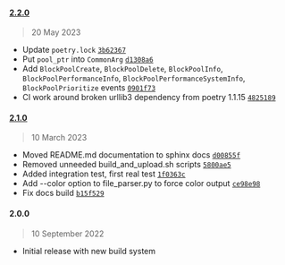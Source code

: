#### [2.2.0](https://github.com/julianneswinoga/tracex_parser/compare/2.1.0...2.2.0)

> 20 May 2023

- Update `poetry.lock` [`3b62367`](https://github.com/julianneswinoga/tracex_parser/commit/3b62367fe8423a462ef4b5e0f4045dc7feaeb374)
- Put `pool_ptr` into `CommonArg` [`d1308a6`](https://github.com/julianneswinoga/tracex_parser/commit/d1308a60387292b277b270d648785a56b46987ad)
- Add `BlockPoolCreate`, `BlockPoolDelete`, `BlockPoolInfo`, `BlockPoolPerformanceInfo`, `BlockPoolPerformanceSystemInfo`, `BlockPoolPrioritize` events [`0901f73`](https://github.com/julianneswinoga/tracex_parser/commit/0901f739f5ef4c9303a72817a6b93984f08bffd2)
- CI work around broken urllib3 dependency from poetry 1.1.15 [`4825189`](https://github.com/julianneswinoga/tracex_parser/commit/482518904c82b9f0a448a7abc338759b11540952)

#### [2.1.0](https://github.com/julianneswinoga/tracex_parser/compare/2.0.0...2.1.0)

> 10 March 2023

- Moved README.md documentation to sphinx docs [`d00855f`](https://github.com/julianneswinoga/tracex_parser/commit/d00855f34a0e6ee224b0c1ab3e92b4f5081e2bf8)
- Removed unneeded build_and_upload.sh scripts [`5800ae5`](https://github.com/julianneswinoga/tracex_parser/commit/5800ae5fb1a46332f419227f1b8b2ea922a79212)
- Added integration test, first real test [`1f0363c`](https://github.com/julianneswinoga/tracex_parser/commit/1f0363c25251127e7fab159c3637e7972f76f360)
- Add --color option to file_parser.py to force color output [`ce98e98`](https://github.com/julianneswinoga/tracex_parser/commit/ce98e98c5993ec654138c76a9445e16197e799c4)
- Fix docs build [`b15f529`](https://github.com/julianneswinoga/tracex_parser/commit/b15f529fb1a8e3851dea39eca06669b1d1fddfc3)

#### 2.0.0

> 10 September 2022

- Initial release with new build system
